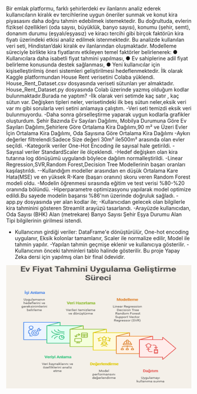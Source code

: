 Bir emlak platformu, farklı şehirlerdeki ev ilanlarını analiz 
ederek kullanıcıların kiralık ev tercihlerine uygun öneriler 
sunmak ve konut kira piyasasını daha doğru tahmin edebilmek 
istemektedir. Bu doğrultuda, evlerin fiziksel özellikleri (oda 
sayısı, büyüklük, banyo sayısı), konumu (şehir, semt), donanım 
durumu (eşyalı/eşyasız) ve kiracı tercihi gibi birçok faktörün kira 
fiyatı üzerindeki etkisi analiz edilmek istenmektedir. 
Bu analizde kullanılan veri seti, Hindistan’daki kiralık ev 
ilanlarından oluşmaktadır. Modelleme süreciyle birlikte kira 
fiyatlarını etkileyen temel faktörler belirlenerek: 
● Kullanıcılara daha isabetli fiyat tahmini yapılması, 
● Ev sahiplerine adil fiyat belirleme konusunda destek 
sağlanması, 
● Yeni kullanıcılar için kişiselleştirilmiş öneri sistemleri 
geliştirilmesi hedeflenmektedir. 
İlk olarak Kaggle platformundan House Rent verisetini Colaba yüklendi.
House_Rent_Dataset.csv dosyasında veriseti sütunları yer almaktadır.
House_Rent_Dataset.py dosyasında Colab üzerinde yazmış olduğum kodlar bulunmaktadır.Burada ne yaptım?
-İlk olarak veri setimde kaç satır , kaç sütun var. Değişken tipleri neler, verisetindeki ilk beş sütun neler,eksik veri var mı gibi sorularla veri setini anlamaya çalıştım.
-Veri seti temizdi eksik veri bulunmuyordu.
-Daha sonra görselleştirme yaparak uygun kodlarla grafikler oluşturdum. Şehir Bazında Ev Sayıları Dağılımı, Mobilya Durumuna Göre Ev Sayıları Dağılımı,Şehirlere Göre Ortalama Kira Dağılımı,90 m² ve Üzeri Evler İçin Ortalama Kira Dağılımı,
Oda Sayısına Göre Ortalama Kira Dağılımı
-Aykırı değerler filtrelendi:Sadece Size değeri 30m² ile500m²
 arasında olan evler seçildi.
-Kategorik veriler One-Hot Encoding ile sayısal hale getirildi.
-Sayısal veriler StandardScaler ile ölçeklendi.
-Hedef değişken olan kira tutarına log dönüşümü uygulandı
 böylece dağılım normalleştirildi.
-Linear Regression,SVR,Random Forest,Decision Tree Modellerinin başarı oranları kaşılaştırıldı.
--Kullandığım modeller arasından en düşük Ortalama Kare Hata(MSE) ve en yüksek R-Kare (başarı oranını) skoru veren Random Forest modeli oldu.
-Modelin öğrenmesi sırasında eğitim ve test verisi %80-%20
 oranında bölündü.
-Hiperparametre optimizasyonu yapılarak model optimize edildi.Bu sayede modelin başarısı %86'nın üzerinde doğruluk sağladı.
-app.py dosyasında yer alan kodlar ile;
-Kullanıcıdan gelecek olan bilgilerle kira tahminini gösteren Streamlit arayüzü tasarlandı.
-Arayüzde kullanıcıdan,
Oda Sayısı (BHK)
Alan (metrekare)
Banyo Sayısı
Şehir
Eşya Durumu
Alan Tipi  bilgilerinin girilmesi istendi.
- Kullanıcının girdiği veriler:
DataFrame'e dönüştürülür,
One-hot encoding uygulanır,
Eksik kolonlar tamamlanır,
Scaler ile normalize edilir,
Model ile tahmin yapılır.
-Yapılan tahmin geçmişe eklenir ve kullanıcıya gösterilir.
-Kullanıcının önceki tahminleri tablo halinde gösterilir.
Bu proje Yapay Zeka dersi için yapılmış olan bir final ödevidir.

![Ev Kirası Uygulaması](https://github.com/ozkercinbeyza/house-rent-prediction/blob/main/images/img.1.png)





